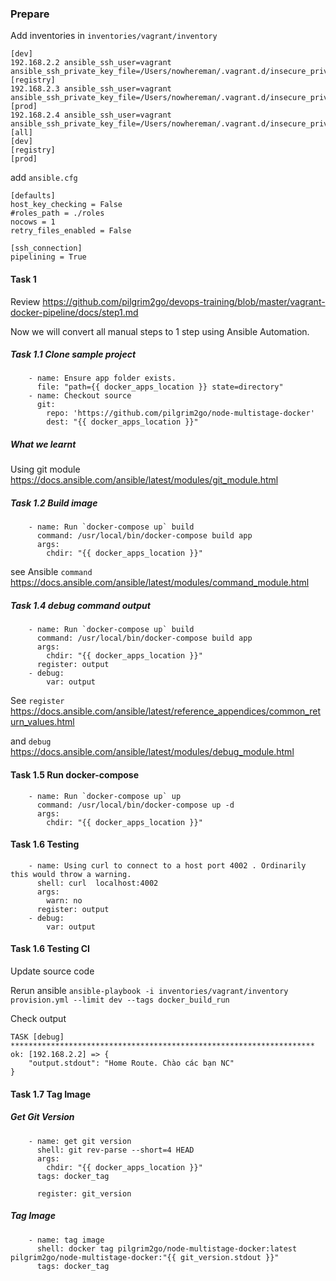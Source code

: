 
### Prepare

Add inventories in `inventories/vagrant/inventory`

```
[dev]
192.168.2.2 ansible_ssh_user=vagrant ansible_ssh_private_key_file=/Users/nowhereman/.vagrant.d/insecure_private_key
[registry]
192.168.2.3 ansible_ssh_user=vagrant ansible_ssh_private_key_file=/Users/nowhereman/.vagrant.d/insecure_private_key
[prod]
192.168.2.4 ansible_ssh_user=vagrant ansible_ssh_private_key_file=/Users/nowhereman/.vagrant.d/insecure_private_key
[all]
[dev]
[registry]
[prod]
```

add `ansible.cfg`

```
[defaults]
host_key_checking = False
#roles_path = ./roles
nocows = 1
retry_files_enabled = False

[ssh_connection]
pipelining = True

```

#### Task 1

Review https://github.com/pilgrim2go/devops-training/blob/master/vagrant-docker-pipeline/docs/step1.md

Now we will convert all manual steps to 1 step using Ansible Automation.

##### Task 1.1 Clone sample project


```
    - name: Ensure app folder exists.
      file: "path={{ docker_apps_location }} state=directory"      
    - name: Checkout source
      git:
        repo: 'https://github.com/pilgrim2go/node-multistage-docker'
        dest: "{{ docker_apps_location }}"
```        


##### What we learnt

Using git module https://docs.ansible.com/ansible/latest/modules/git_module.html


##### Task 1.2 Build image

```
    - name: Run `docker-compose up` build
      command: /usr/local/bin/docker-compose build app
      args:
        chdir: "{{ docker_apps_location }}"        
```

see Ansible `command` https://docs.ansible.com/ansible/latest/modules/command_module.html

##### Task 1.4 debug command output

```
    - name: Run `docker-compose up` build
      command: /usr/local/bin/docker-compose build app
      args:
        chdir: "{{ docker_apps_location }}"        
      register: output
    - debug:
        var: output
```

See `register` https://docs.ansible.com/ansible/latest/reference_appendices/common_return_values.html

and  `debug` https://docs.ansible.com/ansible/latest/modules/debug_module.html


#### Task 1.5 Run docker-compose

```
    - name: Run `docker-compose up` up
      command: /usr/local/bin/docker-compose up -d
      args:
        chdir: "{{ docker_apps_location }}"        
```

#### Task 1.6 Testing

```
    - name: Using curl to connect to a host port 4002 . Ordinarily this would throw a warning.
      shell: curl  localhost:4002
      args:
        warn: no
      register: output
    - debug:
        var: output
```

#### Task 1.6 Testing CI

Update source code

Rerun ansible
`ansible-playbook -i inventories/vagrant/inventory provision.yml --limit dev --tags docker_build_run`

Check output

```
TASK [debug] ********************************************************************
ok: [192.168.2.2] => {
    "output.stdout": "Home Route. Chào các bạn NC"
}
```



#### Task 1.7 Tag Image


##### Get Git Version

```
    - name: get git version
      shell: git rev-parse --short=4 HEAD
      args:
        chdir: "{{ docker_apps_location }}"      
      tags: docker_tag  

      register: git_version

```


##### Tag Image

```
    - name: tag image 
      shell: docker tag pilgrim2go/node-multistage-docker:latest pilgrim2go/node-multistage-docker:"{{ git_version.stdout }}"
      tags: docker_tag  
```